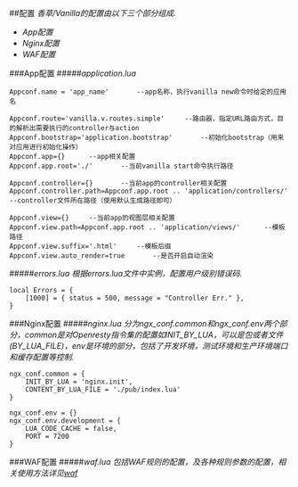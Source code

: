 ##配置
*香草/Vanilla的配置由以下三个部分组成.*
- *App配置*
- *Nginx配置*
- *WAF配置*

###App配置
#####*application.lua*
```
Appconf.name = 'app_name'		--app名称，执行vanilla new命令时给定的应用名

Appconf.route='vanilla.v.routes.simple'		--路由器，指定URL路由方式，目的解析出需要执行的controller与action
Appconf.bootstrap='application.bootstrap'		--初始化bootstrap（用来对应用进行初始化操作）
Appconf.app={}		--app相关配置
Appconf.app.root='./'		--当前vanilla start命令执行路径

Appconf.controller={}		--当前app的controller相关配置
Appconf.controller.path=Appconf.app.root .. 'application/controllers/'		--controller文件所在路径（使用默认生成路径即可）

Appconf.view={}		--当前app的视图层相关配置
Appconf.view.path=Appconf.app.root .. 'application/views/'		--模板路径
Appconf.view.suffix='.html'		--模板后缀
Appconf.view.auto_render=true		--是否开启自动渲染
```

#####*errors.lua*
*根据errors.lua文件中实例，配置用户级别错误码.*
```
local Errors = {
    [1000] = { status = 500, message = "Controller Err." },
}

```

###Nginx配置
#####*nginx.lua*
*分为ngx_conf.common和ngx_conf.env两个部分，common是对Openresty指令集的配置如INIT_BY_LUA，可以是包或者文件(BY_LUA_FILE)，env是环境的部分，包括了开发环境，测试环境和生产环境端口和缓存配置等控制.*
```
ngx_conf.common = {
    INIT_BY_LUA = 'nginx.init',
    CONTENT_BY_LUA_FILE = './pub/index.lua'
}

ngx_conf.env = {}
ngx_conf.env.development = {
    LUA_CODE_CACHE = false,
    PORT = 7200
}

```
###WAF配置
#####*waf.lua*
*包括WAF规则的配置，及各种规则参数的配置，相关使用方法详见[waf](https://github.com/loveshell/ngx_lua_waf)*
